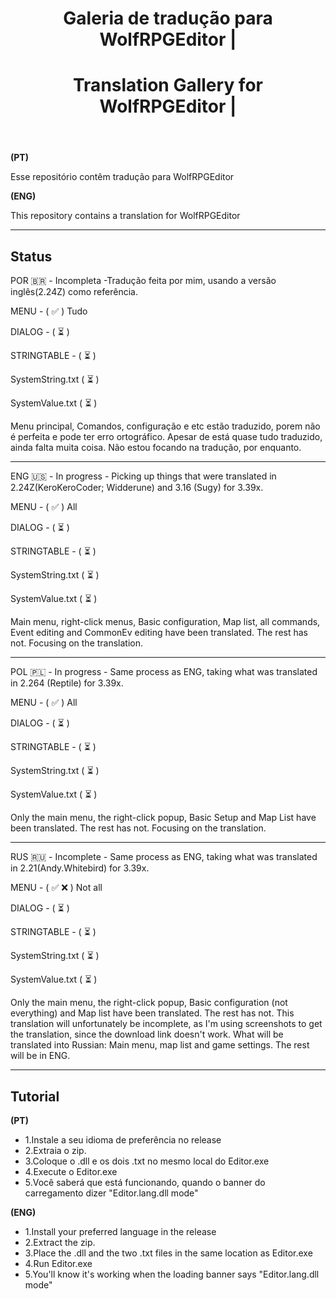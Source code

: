 <header>



# Galeria de tradução para WolfRPGEditor |
# Translation Gallery for WolfRPGEditor  | 


</header>


**(PT)**

Esse repositório contêm tradução para WolfRPGEditor


**(ENG)**

This repository contains a translation for WolfRPGEditor

---

## Status 

POR 🇧🇷 - Incompleta -Tradução feita por mim, usando a versão inglês(2.24Z) como referência.

MENU - ( :white_check_mark: ) Tudo

DIALOG - ( ⏳ )

STRINGTABLE - ( ⏳ )

SystemString.txt ( ⏳ )

SystemValue.txt ( ⏳ )

Menu principal, Comandos, configuração e etc estão traduzido, porem não é perfeita e pode ter erro ortográfico. Apesar de está quase tudo traduzido, ainda falta muita coisa.
Não estou focando na tradução, por enquanto.

---

ENG 🇺🇸 - In progress - Picking up things that were translated in 2.24Z(KeroKeroCoder; Widderune) and 3.16 (Sugy) for 3.39x.

MENU - ( :white_check_mark: ) All

DIALOG - ( ⏳ )

STRINGTABLE - ( ⏳ )

SystemString.txt ( ⏳ )

SystemValue.txt ( ⏳ )

Main menu, right-click menus, Basic configuration, Map list, all commands, Event editing and CommonEv editing have been translated. The rest has not. Focusing on the translation.

---

POL 🇵🇱 - In progress - Same process as ENG, taking what was translated in 2.264 (Reptile) for 3.39x.

MENU - ( :white_check_mark: ) All

DIALOG - ( ⏳ )

STRINGTABLE - ( ⏳ )

SystemString.txt ( ⏳ )

SystemValue.txt ( ⏳ )

Only the main menu, the right-click popup, Basic Setup and Map List have been translated. The rest has not.
Focusing on the translation.

---

RUS 🇷🇺 - Incomplete - Same process as ENG, taking what was translated in 2.21(Andy.Whitebird) for 3.39x.


MENU - ( :white_check_mark: :x: ) Not all

DIALOG - ( ⏳ )

STRINGTABLE - ( ⏳ )

SystemString.txt ( ⏳ )

SystemValue.txt ( ⏳ )

Only the main menu, the right-click popup, Basic configuration (not everything) and Map list have been translated. The rest has not.
This translation will unfortunately be incomplete, as I'm using screenshots to get the translation, since the download link doesn't work.
What will be translated into Russian: Main menu, map list and game settings. The rest will be in ENG.

---

## Tutorial

**(PT)**
- 1.Instale a seu idioma de preferência no release
- 2.Extraia o zip.
- 3.Coloque o .dll e os dois .txt no mesmo local do Editor.exe
- 4.Execute o Editor.exe
- 5.Você saberá que está funcionando, quando o banner do carregamento dizer "Editor.lang.dll mode"

**(ENG)**
- 1.Install your preferred language in the release
- 2.Extract the zip.
- 3.Place the .dll and the two .txt files in the same location as Editor.exe
- 4.Run Editor.exe
- 5.You'll know it's working when the loading banner says "Editor.lang.dll mode"
